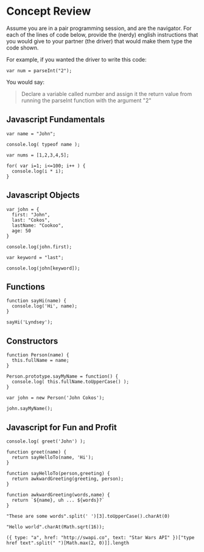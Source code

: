# Concept Review

Assume you are in a pair programming session, and are the navigator.  For each of the lines of code below, provide the (nerdy) english instructions that you would give to your partner (the driver) that would make them type the code shown.

For example, if you wanted the driver to write this code:

```
var num = parseInt("2");
```

You would say:
> Declare a variable called number and assign it the return value from running the parseInt function with the argument "2"

## Javascript Fundamentals

```
var name = "John";
```

```
console.log( typeof name );
```

```
var nums = [1,2,3,4,5];
```

```
for( var i=1; i<=100; i++ ) {
  console.log(i * i);
}
```

## Javascript Objects

```
var john = {
  first: "John",
  last: "Cokos",
  lastName: "Cookoo",
  age: 50
}
```

```
console.log(john.first);
```

```
var keyword = "last";
```

```
console.log(john[keyword]); 
```


## Functions

```
function sayHi(name) {
  console.log('Hi', name);
}
```

```
sayHi('Lyndsey');
```




## Constructors

```
function Person(name) {
  this.fullName = name;
}
```

```
Person.prototype.sayMyName = function() {
  console.log( this.fullName.toUpperCase() );
}
```

```
var john = new Person('John Cokos');
```

```
john.sayMyName();
```

## Javascript for Fun and Profit

```
console.log( greet('John') );

function greet(name) { 
  return sayHelloTo(name, 'Hi');
}

function sayHelloTo(person,greeting) {
  return awkwardGreeting(greeting, person);
}

function awkwardGreeting(words,name) {
  return `${name}, uh ... ${words}?`
}
```

```
"These are some words".split(' ')[3].toUpperCase().charAt(0)
```

```
"Hello world".charAt(Math.sqrt(16));
```

```
({ type: "a", href: "http://swapi.co", text: "Star Wars API" })["type href text".split(" ")[Math.max(2, 0)]].length
```
